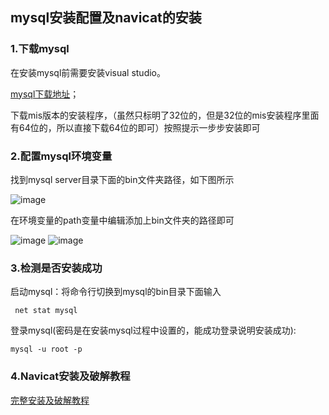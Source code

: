 ## mysql安装配置及navicat的安装
### 1.下载mysql
在安装mysql前需要安装visual studio。

[mysql下载地址](https://dev.mysql.com/)；

下载mis版本的安装程序，（虽然只标明了32位的，但是32位的mis安装程序里面有64位的，所以直接下载64位的即可）按照提示一步步安装即可


### 2.配置mysql环境变量
找到mysql server目录下面的bin文件夹路径，如下图所示


![image](https://user-images.githubusercontent.com/55281287/128621566-cbf64a79-caf2-4131-babc-71f23a19b15d.png)
 
在环境变量的path变量中编辑添加上bin文件夹的路径即可
 
![image](https://user-images.githubusercontent.com/55281287/128621588-6ece82e8-8317-43c6-b17b-71bf058e760c.png)
![image](https://user-images.githubusercontent.com/55281287/128621600-c0d356c7-653c-4521-8187-a152a7f2d6be.png)
 
### 3.检测是否安装成功
启动mysql：将命令行切换到mysql的bin目录下面输入
```
 net stat mysql 
 ```
 登录mysql(密码是在安装mysql过程中设置的，能成功登录说明安装成功): 
 ```
 mysql -u root -p
 ```
 ### 4.Navicat安装及破解教程
 [完整安装及破解教程](https://www.jb51.net/article/199496.htm)




